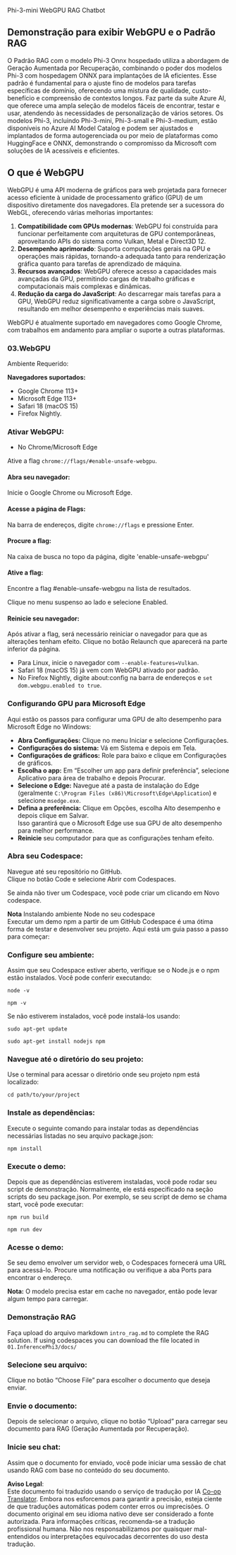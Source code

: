 <!--
CO_OP_TRANSLATOR_METADATA:
{
  "original_hash": "4aac6b8a5dcbbe9a32b47be30340cac2",
  "translation_date": "2025-05-09T05:17:11+00:00",
  "source_file": "code/08.RAG/rag_webgpu_chat/README.md",
  "language_code": "br"
}
-->
Phi-3-mini WebGPU RAG Chatbot

## Demonstração para exibir WebGPU e o Padrão RAG  
O Padrão RAG com o modelo Phi-3 Onnx hospedado utiliza a abordagem de Geração Aumentada por Recuperação, combinando o poder dos modelos Phi-3 com hospedagem ONNX para implantações de IA eficientes. Esse padrão é fundamental para o ajuste fino de modelos para tarefas específicas de domínio, oferecendo uma mistura de qualidade, custo-benefício e compreensão de contextos longos. Faz parte da suíte Azure AI, que oferece uma ampla seleção de modelos fáceis de encontrar, testar e usar, atendendo às necessidades de personalização de vários setores. Os modelos Phi-3, incluindo Phi-3-mini, Phi-3-small e Phi-3-medium, estão disponíveis no Azure AI Model Catalog e podem ser ajustados e implantados de forma autogerenciada ou por meio de plataformas como HuggingFace e ONNX, demonstrando o compromisso da Microsoft com soluções de IA acessíveis e eficientes.

## O que é WebGPU  
WebGPU é uma API moderna de gráficos para web projetada para fornecer acesso eficiente à unidade de processamento gráfico (GPU) de um dispositivo diretamente dos navegadores. Ela pretende ser a sucessora do WebGL, oferecendo várias melhorias importantes:

1. **Compatibilidade com GPUs modernas**: WebGPU foi construída para funcionar perfeitamente com arquiteturas de GPU contemporâneas, aproveitando APIs do sistema como Vulkan, Metal e Direct3D 12.  
2. **Desempenho aprimorado**: Suporta computações gerais na GPU e operações mais rápidas, tornando-a adequada tanto para renderização gráfica quanto para tarefas de aprendizado de máquina.  
3. **Recursos avançados**: WebGPU oferece acesso a capacidades mais avançadas da GPU, permitindo cargas de trabalho gráficas e computacionais mais complexas e dinâmicas.  
4. **Redução da carga do JavaScript**: Ao descarregar mais tarefas para a GPU, WebGPU reduz significativamente a carga sobre o JavaScript, resultando em melhor desempenho e experiências mais suaves.

WebGPU é atualmente suportado em navegadores como Google Chrome, com trabalhos em andamento para ampliar o suporte a outras plataformas.

### 03.WebGPU  
Ambiente Requerido:

**Navegadores suportados:**  
- Google Chrome 113+  
- Microsoft Edge 113+  
- Safari 18 (macOS 15)  
- Firefox Nightly.

### Ativar WebGPU:

- No Chrome/Microsoft Edge  

Ative a flag `chrome://flags/#enable-unsafe-webgpu`.

#### Abra seu navegador:  
Inicie o Google Chrome ou Microsoft Edge.

#### Acesse a página de Flags:  
Na barra de endereços, digite `chrome://flags` e pressione Enter.

#### Procure a flag:  
Na caixa de busca no topo da página, digite 'enable-unsafe-webgpu'

#### Ative a flag:  
Encontre a flag #enable-unsafe-webgpu na lista de resultados.

Clique no menu suspenso ao lado e selecione Enabled.

#### Reinicie seu navegador:  

Após ativar a flag, será necessário reiniciar o navegador para que as alterações tenham efeito. Clique no botão Relaunch que aparecerá na parte inferior da página.

- Para Linux, inicie o navegador com `--enable-features=Vulkan`.  
- Safari 18 (macOS 15) já vem com WebGPU ativado por padrão.  
- No Firefox Nightly, digite about:config na barra de endereços e `set dom.webgpu.enabled to true`.

### Configurando GPU para Microsoft Edge  

Aqui estão os passos para configurar uma GPU de alto desempenho para Microsoft Edge no Windows:

- **Abra Configurações:** Clique no menu Iniciar e selecione Configurações.  
- **Configurações do sistema:** Vá em Sistema e depois em Tela.  
- **Configurações de gráficos:** Role para baixo e clique em Configurações de gráficos.  
- **Escolha o app:** Em “Escolher um app para definir preferência”, selecione Aplicativo para área de trabalho e depois Procurar.  
- **Selecione o Edge:** Navegue até a pasta de instalação do Edge (geralmente `C:\Program Files (x86)\Microsoft\Edge\Application`) e selecione `msedge.exe`.  
- **Defina a preferência:** Clique em Opções, escolha Alto desempenho e depois clique em Salvar.  
Isso garantirá que o Microsoft Edge use sua GPU de alto desempenho para melhor performance.  
- **Reinicie** seu computador para que as configurações tenham efeito.

### Abra seu Codespace:  
Navegue até seu repositório no GitHub.  
Clique no botão Code e selecione Abrir com Codespaces.

Se ainda não tiver um Codespace, você pode criar um clicando em Novo codespace.

**Nota** Instalando ambiente Node no seu codespace  
Executar um demo npm a partir de um GitHub Codespace é uma ótima forma de testar e desenvolver seu projeto. Aqui está um guia passo a passo para começar:

### Configure seu ambiente:  
Assim que seu Codespace estiver aberto, verifique se o Node.js e o npm estão instalados. Você pode conferir executando:  
```
node -v
```  
```
npm -v
```

Se não estiverem instalados, você pode instalá-los usando:  
```
sudo apt-get update
```  
```
sudo apt-get install nodejs npm
```

### Navegue até o diretório do seu projeto:  
Use o terminal para acessar o diretório onde seu projeto npm está localizado:  
```
cd path/to/your/project
```

### Instale as dependências:  
Execute o seguinte comando para instalar todas as dependências necessárias listadas no seu arquivo package.json:

```
npm install
```

### Execute o demo:  
Depois que as dependências estiverem instaladas, você pode rodar seu script de demonstração. Normalmente, ele está especificado na seção scripts do seu package.json. Por exemplo, se seu script de demo se chama start, você pode executar:

```
npm run build
```  
```
npm run dev
```

### Acesse o demo:  
Se seu demo envolver um servidor web, o Codespaces fornecerá uma URL para acessá-lo. Procure uma notificação ou verifique a aba Ports para encontrar o endereço.

**Nota:** O modelo precisa estar em cache no navegador, então pode levar algum tempo para carregar.

### Demonstração RAG  
Faça upload do arquivo markdown `intro_rag.md` to complete the RAG solution. If using codespaces you can download the file located in `01.InferencePhi3/docs/`

### Selecione seu arquivo:  
Clique no botão “Choose File” para escolher o documento que deseja enviar.

### Envie o documento:  
Depois de selecionar o arquivo, clique no botão “Upload” para carregar seu documento para RAG (Geração Aumentada por Recuperação).

### Inicie seu chat:  
Assim que o documento for enviado, você pode iniciar uma sessão de chat usando RAG com base no conteúdo do seu documento.

**Aviso Legal**:  
Este documento foi traduzido usando o serviço de tradução por IA [Co-op Translator](https://github.com/Azure/co-op-translator). Embora nos esforcemos para garantir a precisão, esteja ciente de que traduções automáticas podem conter erros ou imprecisões. O documento original em seu idioma nativo deve ser considerado a fonte autorizada. Para informações críticas, recomenda-se a tradução profissional humana. Não nos responsabilizamos por quaisquer mal-entendidos ou interpretações equivocadas decorrentes do uso desta tradução.